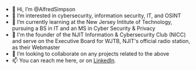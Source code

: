 - 👋 Hi, I’m @AlfredSimpson
- 👀 I’m interested in cybersecurity, information security, IT, and OSINT
- 🌱 I’m currently learning at the New Jersey Intitute of Technology, pursuing a BS in IT and an MS in Cyber Security & Privacy
- 👑 I'm the founder of the NJIT Information & Cybersecurity Club (NICC) and serve on the Executive Board for WJTB, NJIT's official radio station, as their Webmaster
- 💞️ I’m looking to collaborate on any projects related to the above
- 📫 You can reach me here, or on <a href="https://www.linkedin.com/in/alfredhsimpson">LinkedIn</a>.

<!---
AlfredSimpson/AlfredSimpson is a ✨ special ✨ repository because its `README.md` (this file) appears on your GitHub profile.
You can click the Preview link to take a look at your changes.
--->
